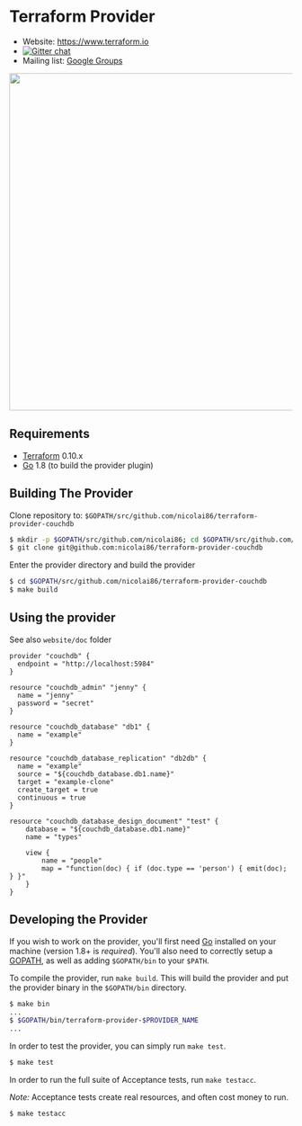 Terraform Provider
==================

- Website: https://www.terraform.io
- [![Gitter chat](https://badges.gitter.im/hashicorp-terraform/Lobby.png)](https://gitter.im/hashicorp-terraform/Lobby)
- Mailing list: [Google Groups](http://groups.google.com/group/terraform-tool)

<img src="https://cdn.rawgit.com/hashicorp/terraform-website/master/content/source/assets/images/logo-hashicorp.svg" width="600px">


Requirements
------------

-	[Terraform](https://www.terraform.io/downloads.html) 0.10.x
-	[Go](https://golang.org/doc/install) 1.8 (to build the provider plugin)

Building The Provider
---------------------

Clone repository to: `$GOPATH/src/github.com/nicolai86/terraform-provider-couchdb`

```sh
$ mkdir -p $GOPATH/src/github.com/nicolai86; cd $GOPATH/src/github.com/nicolai86
$ git clone git@github.com:nicolai86/terraform-provider-couchdb
```

Enter the provider directory and build the provider

```sh
$ cd $GOPATH/src/github.com/nicolai86/terraform-provider-couchdb
$ make build
```

Using the provider
----------------------

See also `website/doc` folder

```hcl
provider "couchdb" {
  endpoint = "http://localhost:5984"
}

resource "couchdb_admin" "jenny" {
  name = "jenny"
  password = "secret" 
}

resource "couchdb_database" "db1" {
  name = "example"
}

resource "couchdb_database_replication" "db2db" {
  name = "example"
  source = "${couchdb_database.db1.name}"
  target = "example-clone"
  create_target = true
  continuous = true
}

resource "couchdb_database_design_document" "test" {
	database = "${couchdb_database.db1.name}"
	name = "types"

	view {
		name = "people"
		map = "function(doc) { if (doc.type == 'person') { emit(doc); } }"
	}
}
```

Developing the Provider
---------------------------

If you wish to work on the provider, you'll first need [Go](http://www.golang.org) installed on your machine (version 1.8+ is *required*). You'll also need to correctly setup a [GOPATH](http://golang.org/doc/code.html#GOPATH), as well as adding `$GOPATH/bin` to your `$PATH`.

To compile the provider, run `make build`. This will build the provider and put the provider binary in the `$GOPATH/bin` directory.

```sh
$ make bin
...
$ $GOPATH/bin/terraform-provider-$PROVIDER_NAME
...
```

In order to test the provider, you can simply run `make test`.

```sh
$ make test
```

In order to run the full suite of Acceptance tests, run `make testacc`.

*Note:* Acceptance tests create real resources, and often cost money to run.

```sh
$ make testacc
```
